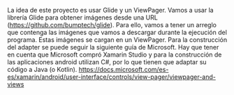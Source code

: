 La idea de este proyecto es usar Glide y un ViewPager.
Vamos a usar la librería Glide para obtener imágenes desde una URL (https://github.com/bumptech/glide).
Para ello, vamos a tener un arreglo que contenga las imágenes que vamos a descargar durante la ejecución del programa.
Estas imágenes se cargan en un ViewPager.
Para la construcción del adapter se puede seguir la siguiente guía de Microsoft. Hay que tener en cuenta que Microsoft compró Xamarin Studio y para la construcción de las aplicaciones android utilizan C#, por lo que tienen que adaptar su código a Java (o Kotlin).
https://docs.microsoft.com/es-es/xamarin/android/user-interface/controls/view-pager/viewpager-and-views 


